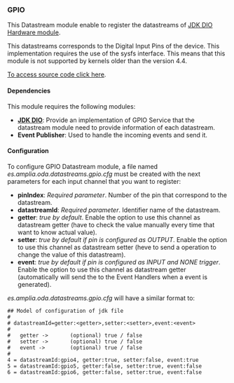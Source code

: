 ### GPIO

This Datastream module enable to register the datastreams of [JDK DIO Hardware module]().

This datastreams corresponds to the Digital Input Pins of the device. This implementation requires the use of the sysfs 
interface. This means that this module is not supported by kernels older than the version 4.4.

[To access source code click here](https://github.com/amplia-iiot/oda/tree/master/oda-datastreams/gpio).

#### Dependencies

This module requires the following modules:
* __[JDK DIO]()__: Provide an implementation of GPIO Service that the datastream module need to provide information of each datastream.
* __Event Publisher__: Used to handle the incoming events and send it.

#### Configuration

To configure GPIO Datastream module, a file named _es.amplia.oda.datastreams.gpio.cfg_ must be created with the next parameters 
for each input channel that you want to register:
* __pinIndex__: *Required parameter*. Number of the pin that correspond to the datastream.
* __datastreamId__: *Required parameter*. Identifier name of the datastream.
* __getter__: *true by default*. Enable the option to use this channel as datastream getter (have to check the value manually 
every time that want to know actual value).
* __setter__: *true by default if pin is configured as OUTPUT*. Enable the option to use this channel as datastream setter 
(heve to send a operation to change the value of this datastream). 
* __event__: *true by default if pin is configured as INPUT and NONE trigger*. Enable the option to use this channel as 
datastream getter (automatically will send the to the Event Handlers when a event is generated).

_es.amplia.oda.datastreams.gpio.cfg_ will have a similar format to:
```
## Model of configuration of jdk file
#
# datastreamId=getter:<getter>,setter:<setter>,event:<event>
#
#   getter ->       (optional) true / false
#   setter ->       (optional) true / false
#   event ->        (optional) true / false
#
4 = datastreamId:gpio4, getter:true, setter:false, event:true
5 = datastreamId:gpio5, getter:false, setter:true, event:false
6 = datastreamId:gpio6, getter:false, setter:true, event:false
```
